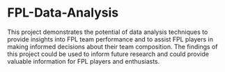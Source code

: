 # FPL-Data-Analysis

This project demonstrates the potential of data analysis techniques to provide insights 
into FPL team performance and to assist FPL players in making informed decisions about 
their team composition. The findings of this project could be used to inform future research 
and could provide valuable information for FPL players and enthusiasts.
